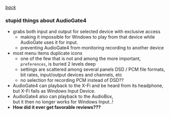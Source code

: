 [*back*](README)  

### stupid things about AudioGate4
- grabs both input and output for selected device with exclusive access
   - making it impossible for Windows to play from that device
     while AudioGate uses it for input.
   - preventing AudioGate4 from monitoring recording to another device
- most menu items duplicate icons
  - one of the few that is not and among the more important, `preferences`,
    is buried 2 levels deep
  - settings are scattered among several panels
    DSD / PCM file formats, bit rates, input/output devices and channels, etc
  - no selection for recording PCM instead of DSD??
- AudioGate4 can playback to the X-Fi and be heard from its headphone,
  but X-Fi fails as Windows Input Device.
- AudioGate4 also can playback to the AudioBox,  
  but it then no longer works for Windows Input..!  
- **How did it ever get favorable reviews???**
